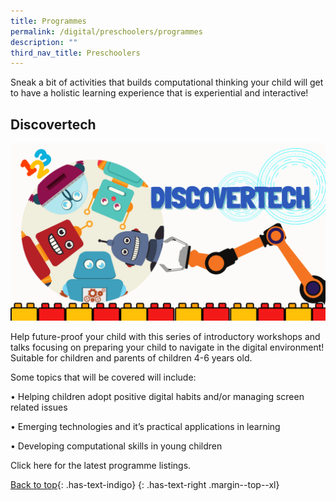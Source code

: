 ```yaml
---
title: Programmes
permalink: /digital/preschoolers/programmes
description: ""
third_nav_title: Preschoolers
---
```

Sneak a bit of activities that builds computational thinking your child will get to have a holistic learning experience that is experiential and interactive!

## **Discovertech**
![Alt text for image on Isomer site](/images/digital/Digital-Prog-Preschooler-01.png)

Help future-proof your child with this series of introductory workshops and talks focusing on preparing your child to navigate in the digital environment! Suitable for children and parents of children 4-6 years old.   
 
Some topics that will be covered will include: 

•	Helping children adopt positive digital habits and/or managing screen related issues 

•	Emerging technologies and it’s practical applications in learning 

•	Developing computational skills in young children 

Click here for the latest programme listings.

[Back to top](#main-content){: .has-text-indigo}
{: .has-text-right .margin--top--xl}